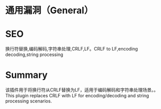 # 通用漏洞（General）
# SEO
换行符替换,编码解码,字符串处理,CRLF,LF。CRLF to LF,encoding decoding,string processing
# Summary
该插件用于将换行符从CRLF替换为LF，适用于编码解码和字符串处理场景。。This plugin replaces CRLF with LF for encoding/decoding and string processing scenarios.

